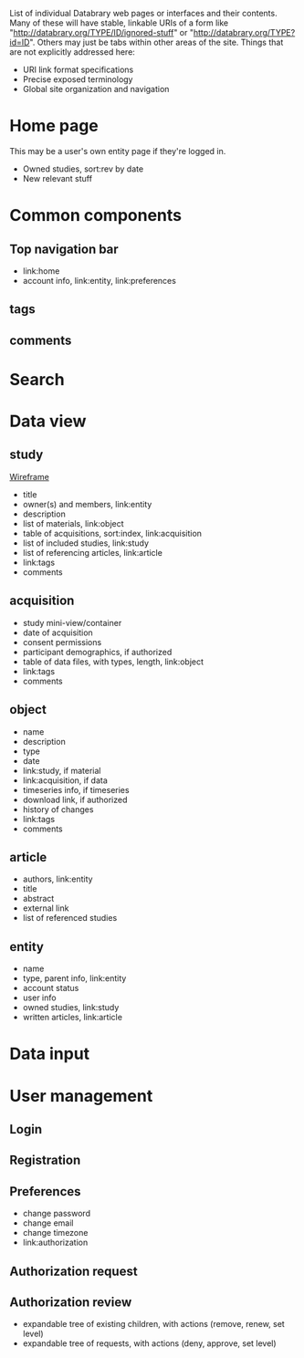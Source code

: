 List of individual Databrary web pages or interfaces and their contents.
Many of these will have stable, linkable URIs of a form like "http://databrary.org/TYPE/ID/ignored-stuff" or "http://databrary.org/TYPE?id=ID".
Others may just be tabs within other areas of the site.
Things that are not explicitly addressed here:
- URI link format specifications
- Precise exposed terminology
- Global site organization and navigation

# Home page

This may be a user's own entity page if they're logged in.

* Owned studies, sort:rev by date
* New relevant stuff

# Common components

## Top navigation bar

* link:home
* account info, link:entity, link:preferences

## tags

## comments

# Search

# Data view

## study

[Wireframe](study-public-view.png)

* title
* owner(s) and members, link:entity
* description
* list of materials, link:object
* table of acquisitions, sort:index, link:acquisition
* list of included studies, link:study
* list of referencing articles, link:article
* link:tags
* comments

## acquisition

* study mini-view/container
* date of acquisition
* consent permissions
* participant demographics, if authorized
* table of data files, with types, length, link:object
* link:tags
* comments

## object

* name
* description
* type
* date
* link:study, if material
* link:acquisition, if data
* timeseries info, if timeseries
* download link, if authorized
* history of changes
* link:tags
* comments

## article

* authors, link:entity
* title
* abstract
* external link
* list of referenced studies

## entity

* name
* type, parent info, link:entity
* account status
* user info
* owned studies, link:study
* written articles, link:article

# Data input

# User management

## Login

## Registration

## Preferences

* change password
* change email
* change timezone
* link:authorization

## Authorization request

## Authorization review

* expandable tree of existing children, with actions (remove, renew, set level)
* expandable tree of requests, with actions (deny, approve, set level)
